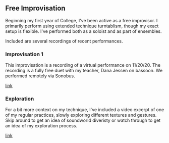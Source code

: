 ## Free Improvisation

Beginning my first year of College, I've been active as a free improvisor. I primarily perform using extended technique turntablism, though my exact setup is flexible. I've performed both as a soloist and as part of ensembles. 

Included are several recordings of recent performances. 

### Improvisation 1

This improvisation is a recording of a virtual performance on 11/20/20. The recording is a fully free duet with my teacher, Dana Jessen on bassoon. We performed remotely via Sonobus. 

[link](https://drive.google.com/file/d/1RDpxTgqSibKAB49tgzI2PobcSDGOGked/view?usp=sharing)

### Exploration

For a bit more context on my technique, I've included a video excerpt of one of my regular practices, slowly exploring different textures and gestures. Skip around to get an idea of soundworld diveristy or watch through to get an idea of my exploration process. 

[link](https://drive.google.com/file/d/11UGMaURoLligMwAK7vbd5k-I6w3J0OJr/view?usp=sharing)
